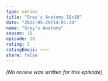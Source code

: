 ```yaml
---
type: series
title: "Grey's Anatomy 18x18"
date: "2022-05-29T14:01:34"
name: "Grey's Anatomy"
season: 18
episode: 18
rating: 3
ratingEmoji: ⭐️⭐️⭐️
share: false
---
```


*[No review was written for this episode]*
